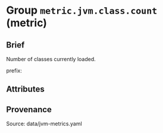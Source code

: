 # Group `metric.jvm.class.count` (metric)

## Brief

Number of classes currently loaded.

prefix: 

## Attributes



## Provenance

Source: data/jvm-metrics.yaml

